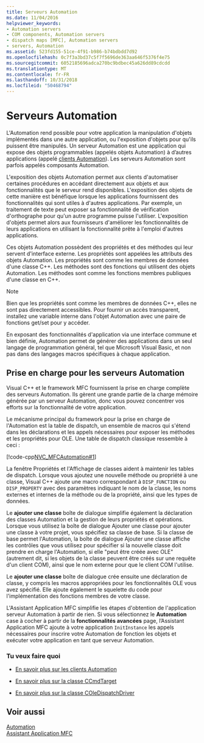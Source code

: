 ```yaml
---
title: Serveurs Automation
ms.date: 11/04/2016
helpviewer_keywords:
- Automation servers
- COM components, Automation servers
- dispatch maps [MFC], Automation servers
- servers, Automation
ms.assetid: 523fd155-51ce-4f91-b986-b74bdbdd7d92
ms.openlocfilehash: 0c7f3a3bd37c5f7f5696de363aa646f5376f4e75
ms.sourcegitcommit: 6052185696adca270bc9bdbec45a626dd89cdcdd
ms.translationtype: MT
ms.contentlocale: fr-FR
ms.lasthandoff: 10/31/2018
ms.locfileid: "50468794"
---
```

# <a name="automation-servers"></a>Serveurs Automation

L'Automation rend possible pour votre application la manipulation d'objets implémentés dans une autre application, ou l'exposition d'objets pour qu'ils puissent être manipulés. Un serveur Automation est une application qui expose des objets programmables (appelés objets Automation) à d’autres applications (appelé [clients Automation](../mfc/automation-clients.md)). Les serveurs Automation sont parfois appelés composants Automation.

L'exposition des objets Automation permet aux clients d'automatiser certaines procédures en accédant directement aux objets et aux fonctionnalités que le serveur rend disponibles. L'exposition des objets de cette manière est bénéfique lorsque les applications fournissent des fonctionnalités qui sont utiles à d'autres applications. Par exemple, un traitement de texte peut exposer sa fonctionnalité de vérification d'orthographe pour qu'un autre programme puisse l'utiliser. L'exposition d'objets permet alors aux fournisseurs d'améliorer les fonctionnalités de leurs applications en utilisant la fonctionnalité prête à l'emploi d'autres applications.

Ces objets Automation possèdent des propriétés et des méthodes qui leur servent d'interface externe. Les propriétés sont appelées les attributs des objets Automation. Les propriétés sont comme les membres de données d'une classe C++. Les méthodes sont des fonctions qui utilisent des objets Automation. Les méthodes sont comme les fonctions membres publiques d'une classe en C++.

> [!NOTE]
>  Bien que les propriétés sont comme les membres de données C++, elles ne sont pas directement accessibles. Pour fournir un accès transparent, installez une variable interne dans l'objet Automation avec une paire de fonctions get/set pour y accéder.

En exposant des fonctionnalités d'application via une interface commune et bien définie, Automation permet de générer des applications dans un seul langage de programmation général, tel que Microsoft Visual Basic, et non pas dans des langages macros spécifiques à chaque application.

##  <a name="_core_support_for_automation_servers"></a> Prise en charge pour les serveurs Automation

Visual C++ et le framework MFC fournissent la prise en charge complète des serveurs Automation. Ils gèrent une grande partie de la charge mémoire générée par un serveur Automation, donc vous pouvez concentrer vos efforts sur la fonctionnalité de votre application.

Le mécanisme principal du framework pour la prise en charge de l'Automation est la table de dispatch, un ensemble de macros qui s'étend dans les déclarations et les appels nécessaires pour exposer les méthodes et les propriétés pour OLE. Une table de dispatch classique ressemble à ceci :

[!code-cpp[NVC_MFCAutomation#1](../mfc/codesnippet/cpp/automation-servers_1.cpp)]

La fenêtre Propriétés et l'Affichage de classes aident à maintenir les tables de dispatch. Lorsque vous ajoutez une nouvelle méthode ou propriété à une classe, Visual C++ ajoute une macro correspondant à `DISP_FUNCTION` ou `DISP_PROPERTY` avec des paramètres indiquant le nom de la classe, les noms externes et internes de la méthode ou de la propriété, ainsi que les types de données.

Le **ajouter une classe** boîte de dialogue simplifie également la déclaration des classes Automation et la gestion de leurs propriétés et opérations. Lorsque vous utilisez la boîte de dialogue Ajouter une classe pour ajouter une classe à votre projet, vous spécifiez sa classe de base. Si la classe de base permet l'Automation, la boîte de dialogue Ajouter une classe affiche les contrôles que vous utilisez pour spécifier si la nouvelle classe doit prendre en charge l'Automation, si elle "peut être créée avec OLE" (autrement dit, si les objets de la classe peuvent être créés sur une requête d'un client COM), ainsi que le nom externe pour que le client COM l'utilise.

Le **ajouter une classe** boîte de dialogue crée ensuite une déclaration de classe, y compris les macros appropriées pour les fonctionnalités OLE vous avez spécifié. Elle ajoute également le squelette du code pour l'implémentation des fonctions membres de votre classe.

L'Assistant Application MFC simplifie les étapes d'obtention de l'application serveur Automation à partir de rien. Si vous sélectionnez le **Automation** case à cocher à partir de la **fonctionnalités avancées** page, l’Assistant Application MFC ajoute à votre application `InitInstance` les appels nécessaires pour inscrire votre Automation de fonction les objets et exécuter votre application en tant que serveur Automation.

### <a name="what-do-you-want-to-do"></a>Tu veux faire quoi

- [En savoir plus sur les clients Automation](../mfc/automation-clients.md)

- [En savoir plus sur la classe CCmdTarget](../mfc/reference/ccmdtarget-class.md)

- [En savoir plus sur la classe COleDispatchDriver](../mfc/reference/coledispatchdriver-class.md)

## <a name="see-also"></a>Voir aussi

[Automation](../mfc/automation.md)<br/>
[Assistant Application MFC](../mfc/reference/mfc-application-wizard.md)

